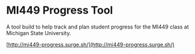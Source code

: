 # MI449 Progress Tool

 A tool build to help track and plan student progress for the MI449 class at Michigan State University.
 
 [http://mi449-progress.surge.sh/](http://mi449-progress.surge.sh/)
